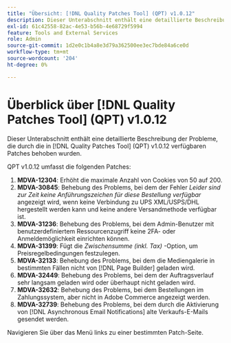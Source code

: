 ```yaml
---
title: "Übersicht: [!DNL Quality Patches Tool] (QPT) v1.0.12"
description: Dieser Unterabschnitt enthält eine detaillierte Beschreibung der Probleme, die durch die in [!DNL Quality Patches Tool]  (QPT) v1.0.12 verfügbaren Patches behoben wurden.
exl-id: 61c42558-82ac-4e53-b56b-4e68729f5994
feature: Tools and External Services
role: Admin
source-git-commit: 1d2e0c1b4a8e3d79a362500ee3ec7bde84a6ce0d
workflow-type: tm+mt
source-wordcount: '204'
ht-degree: 0%

---
```


# Überblick über [!DNL Quality Patches Tool] (QPT) v1.0.12

Dieser Unterabschnitt enthält eine detaillierte Beschreibung der Probleme, die durch die in [!DNL Quality Patches Tool] (QPT) v1.0.12 verfügbaren Patches behoben wurden.

QPT v1.0.12 umfasst die folgenden Patches:

1. **MDVA-12304**: Erhöht die maximale Anzahl von Cookies von 50 auf 200.
1. **MDVA-30845**: Behebung des Problems, bei dem der Fehler *Leider sind zur Zeit keine Anführungszeichen für diese Bestellung verfügbar* angezeigt wird, wenn keine Verbindung zu UPS XML/USPS/DHL hergestellt werden kann und keine andere Versandmethode verfügbar ist.
1. **MDVA-31236**: Behebung des Problems, bei dem Admin-Benutzer mit benutzerdefiniertem Ressourcenzugriff keine 2FA- oder Anmeldemöglichkeit einrichten können.
1. **MDVA-31399**: Fügt die *Zwischensumme (inkl. Tax)* -Option, um Preisregelbedingungen festzulegen.
1. **MDVA-32133**: Behebung des Problems, bei dem die Mediengalerie in bestimmten Fällen nicht von [!DNL Page Builder] geladen wird.
1. **MDVA-32449**: Behebung des Problems, bei dem der Auftragsverlauf sehr langsam geladen wird oder überhaupt nicht geladen wird.
1. **MDVA-32632**: Behebung des Problems, bei dem Bestellungen im Zahlungssystem, aber nicht in Adobe Commerce angezeigt werden.
1. **MDVA-32739**: Behebung des Problems, bei dem durch die Aktivierung von [!DNL Asynchronous Email Notifications] alte Verkaufs-E-Mails gesendet werden.

Navigieren Sie über das Menü links zu einer bestimmten Patch-Seite.
